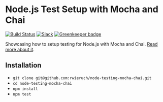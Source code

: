 # Node.js Test Setup with Mocha and Chai

[![Build Status](https://travis-ci.org/rwieruch/node-testing-mocha-chai.svg?branch=master)](https://travis-ci.org/rwieruch/node-testing-mocha-chai) [![Slack](https://slack-the-road-to-learn-react.wieruch.com/badge.svg)](https://slack-the-road-to-learn-react.wieruch.com/) [![Greenkeeper badge](https://badges.greenkeeper.io/rwieruch/node-testing-mocha-chai.svg)](https://greenkeeper.io/)

Showcasing how to setup testing for Node.js with Mocha and Chai. [Read more about it](https://www.robinwieruch.de/node-js-testing-mocha-chai).

## Installation

* `git clone git@github.com:rwieruch/node-testing-mocha-chai.git`
* `cd node-testing-mocha-chai`
* `npm install`
* `npm test`
